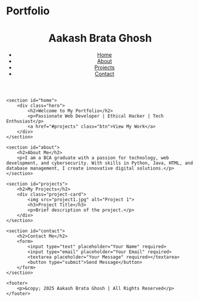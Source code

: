 # Portfolio
<!DOCTYPE html>
<html lang="en">
<head>
    <meta charset="UTF-8">
    <meta name="viewport" content="width=device-width, initial-scale=1.0">
    <title>Aakash Brata Ghosh | Portfolio</title>
    <link rel="stylesheet" href="styles.css">
    <script src="script.js" defer></script>
</head>
<body>
    <header>
        <h1>Aakash Brata Ghosh</h1>
        <nav>
            <ul>
                <li><a href="#home">Home</a></li>
                <li><a href="#about">About</a></li>
                <li><a href="#projects">Projects</a></li>
                <li><a href="#contact">Contact</a></li>
            </ul>
        </nav>
    </header>
    
    <section id="home">
        <div class="hero">
            <h2>Welcome to My Portfolio</h2>
            <p>Passionate Web Developer | Ethical Hacker | Tech Enthusiast</p>
            <a href="#projects" class="btn">View My Work</a>
        </div>
    </section>
    
    <section id="about">
        <h2>About Me</h2>
        <p>I am a BCA graduate with a passion for technology, web development, and cybersecurity. With skills in Python, Java, HTML, and database management, I create innovative digital solutions.</p>
    </section>
    
    <section id="projects">
        <h2>My Projects</h2>
        <div class="project-card">
            <img src="project1.jpg" alt="Project 1">
            <h3>Project Title</h3>
            <p>Brief description of the project.</p>
        </div>
    </section>
    
    <section id="contact">
        <h2>Contact Me</h2>
        <form>
            <input type="text" placeholder="Your Name" required>
            <input type="email" placeholder="Your Email" required>
            <textarea placeholder="Your Message" required></textarea>
            <button type="submit">Send Message</button>
        </form>
    </section>
    
    <footer>
        <p>&copy; 2025 Aakash Brata Ghosh | All Rights Reserved</p>
    </footer>
</body>
</html>
